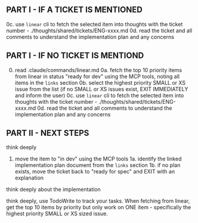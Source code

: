 ## PART I - IF A TICKET IS MENTIONED

0c. use `linear` cli to fetch the selected item into thoughts with the ticket number - ./thoughts/shared/tickets/ENG-xxxx.md
0d. read the ticket and all comments to understand the implementation plan and any concerns

## PART I - IF NO TICKET IS MENTIOND

0.  read .claude/commands/linear.md
0a. fetch the top 10 priority items from linear in status "ready for dev" using the MCP tools, noting all items in the `links` section
0b. select the highest priority SMALL or XS issue from the list (if no SMALL or XS issues exist, EXIT IMMEDIATELY and inform the user)
0c. use `linear` cli to fetch the selected item into thoughts with the ticket number - ./thoughts/shared/tickets/ENG-xxxx.md
0d. read the ticket and all comments to understand the implementation plan and any concerns

## PART II - NEXT STEPS

think deeply

1. move the item to "in dev" using the MCP tools
1a. identify the linked implementation plan document from the `links` section
1b. if no plan exists, move the ticket back to "ready for spec" and EXIT with an explanation

think deeply about the implementation

think deeply, use TodoWrite to track your tasks. When fetching from linear, get the top 10 items by priority but only work on ONE item - specifically the highest priority SMALL or XS sized issue.

